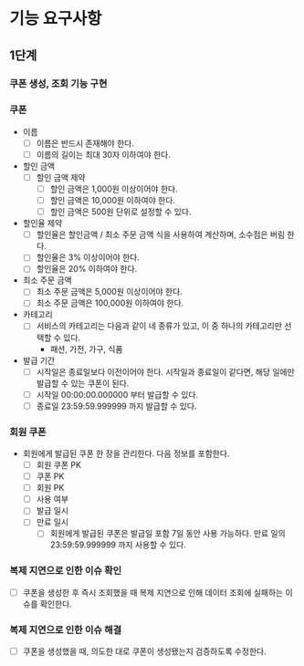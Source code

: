 # 기능 요구사항

## 1단계
### 쿠폰 생성, 조회 기능 구현
### 쿠폰
- 이름
  - [ ] 이름은 반드시 존재해야 한다.
  - [ ] 이름의 길이는 최대 30자 이하여야 한다.
- 할인 금액
  - [ ] 할인 금액 제약
    -[ ] 할인 금액은 1,000원 이상이어야 한다.
    -[ ] 할인 금액은 10,000원 이하여야 한다.
    -[ ] 할인 금액은 500원 단위로 설정할 수 있다.
- 할인율 제약
  - [ ] 할인율은 할인금액 / 최소 주문 금액 식을 사용하여 계산하며, 소수점은 버림 한다.
  - [ ] 할인율은 3% 이상이어야 한다.
  - [ ] 할인율은 20% 이하여야 한다.
- 최소 주문 금액
  - [ ] 최소 주문 금액은 5,000원 이상이어야 한다.
  - [ ] 최소 주문 금액은 100,000원 이하여야 한다.
- 카테고리
  - [ ] 서비스의 카테고리는 다음과 같이 네 종류가 있고, 이 중 하나의 카테고리만 선택할 수 있다.
    - 패션, 가전, 가구, 식품
- 발급 기간
  - [ ] 시작일은 종료일보다 이전이어야 한다. 시작일과 종료일이 같다면, 해당 일에만 발급할 수 있는 쿠폰이 된다.
  - [ ] 시작일 00:00:00.000000 부터 발급할 수 있다.
  - [ ] 종료일 23:59:59.999999 까지 발급할 수 있다.

### 회원 쿠폰
- 회원에게 발급된 쿠폰 한 장을 관리한다. 다음 정보를 포함한다.
  - [ ] 회원 쿠폰 PK
  - [ ] 쿠폰 PK
  - [ ] 회원 PK
  - [ ] 사용 여부
  - [ ] 발급 일시
  - [ ] 만료 일시
    - [ ] 회원에게 발급된 쿠폰은 발급일 포함 7일 동안 사용 가능하다. 만료 일의 23:59:59.999999 까지 사용할 수 있다.

### 복제 지연으로 인한 이슈 확인
- [ ] 쿠폰을 생성한 후 즉시 조회했을 때 복제 지연으로 인해 데이터 조회에 실패하는 이슈를 확인한다.

### 복제 지연으로 인한 이슈 해결
- [ ] 쿠폰을 생성했을 때, 의도한 대로 쿠폰이 생성됐는지 검증하도록 수정한다.
